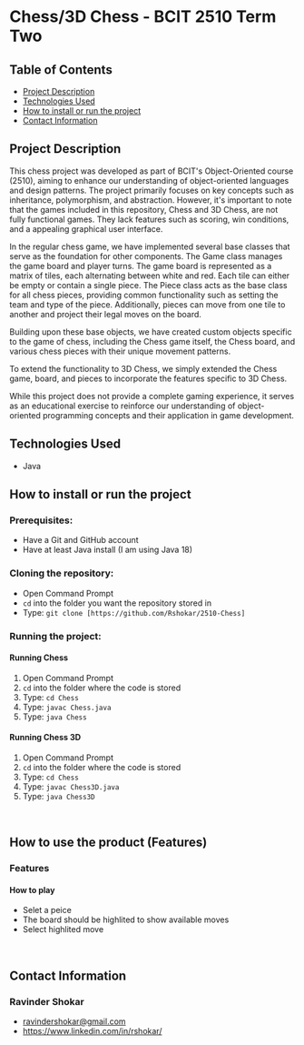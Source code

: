# Chess/3D Chess - BCIT 2510 Term Two

## Table of Contents
- [Project Description](#project-description)
- [Technologies Used](#technologies-used)
- [How to install or run the project](#how-to-run-project)
- [Contact Information](#contact-information)

## Project Description
This chess project was developed as part of BCIT's Object-Oriented course (2510), aiming to enhance our understanding of object-oriented languages and design patterns. The project primarily focuses on key concepts such as inheritance, polymorphism, and abstraction. However, it's important to note that the games included in this repository, Chess and 3D Chess, are not fully functional games. They lack features such as scoring, win conditions, and a appealing graphical user interface.

In the regular chess game, we have implemented several base classes that serve as the foundation for other components. The Game class manages the game board and player turns. The game board is represented as a matrix of tiles, each alternating between white and red. Each tile can either be empty or contain a single piece. The Piece class acts as the base class for all chess pieces, providing common functionality such as setting the team and type of the piece. Additionally, pieces can move from one tile to another and project their legal moves on the board.

Building upon these base objects, we have created custom objects specific to the game of chess, including the Chess game itself, the Chess board, and various chess pieces with their unique movement patterns.

To extend the functionality to 3D Chess, we simply extended the Chess game, board, and pieces to incorporate the features specific to 3D Chess.

While this project does not provide a complete gaming experience, it serves as an educational exercise to reinforce our understanding of object-oriented programming concepts and their application in game development.

## Technologies Used
- Java

## <a id="how-to-run-project">How to install or run the project</a>

### Prerequisites:

- Have a Git and GitHub account
- Have at least Java install (I am using Java 18)

### Cloning the repository:

- Open Command Prompt
- `cd` into the folder you want the repository stored in
- Type: `git clone [https://github.com/Rshokar/2510-Chess]`

### Running the project:

#### Running Chess
1. Open Command Prompt
2. `cd` into the folder where the code is stored
3. Type: `cd Chess`
4. Type: `javac Chess.java`
5. Type: `java Chess`

#### Running Chess 3D
1. Open Command Prompt
2. `cd` into the folder where the code is stored
3. Type: `cd Chess`
4. Type: `javac Chess3D.java`
5. Type: `java Chess3D`
<br>

## <a id="how-to-use-product">How to use the product (Features)</a>

### Features

#### How to play
- Selet a peice
- The board should be highlited to show available moves
- Select highlited move
<br>

## <a id="contact-information">Contact Information</a>

### Ravinder Shokar
- ravindershokar@gmail.com
- https://www.linkedin.com/in/rshokar/
